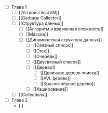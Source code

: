 - [ ]  Глава 1
	- [ ] [[Устройство JVM]]
	- [ ] [[Garbage Collector]]
	- [ ] [[Структура данных]]
		- [ ] [[Алгоритм и временная сложность]]
		- [ ] [[Массив]]
		- [ ] [[Динамическая структура данных]]
			- [ ] [[Связный список]] 
			- [ ] [[Стек]] 
			- [ ] [[Очередь]] 
			- [ ] [[Двусвязный список]]
			- [ ] [[Дерево]]
				- [ ] [[Двоичное дерево поиска]]
				- [ ] [[AVL дерево]]
				- [ ] [[Красно-чёрное дерево]]
			- [ ] [[Хэширование]]
	- [ ] [[Collections]]
- [ ] Глава 2
	- [ ] 